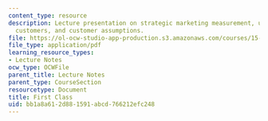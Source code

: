 ```yaml
---
content_type: resource
description: Lecture presentation on strategic marketing measurement, understanding
  customers, and customer assumptions.
file: https://ol-ocw-studio-app-production.s3.amazonaws.com/courses/15-821-listening-to-the-customer-fall-2002/bb1a8a612d881591abcd766212efc248_15_821_02_20first_20class.pdf
file_type: application/pdf
learning_resource_types:
- Lecture Notes
ocw_type: OCWFile
parent_title: Lecture Notes
parent_type: CourseSection
resourcetype: Document
title: First Class
uid: bb1a8a61-2d88-1591-abcd-766212efc248
---
```

